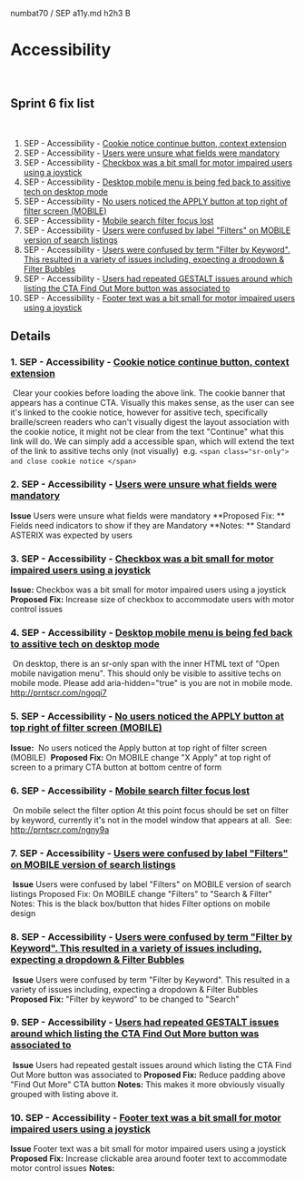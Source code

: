 
numbat70 / SEP
a11y.md
h2h3 B
# Accessibility
​
## Sprint 6 fix list
​
 
 
1. SEP - Accessibility - [Cookie notice continue button, context extension](https://scotent.leankit.com/card/829611697)
2. SEP - Accessibility - [Users were unsure what fields were mandatory](https://scotent.leankit.com/card/831026973)
3. SEP - Accessibility - [Checkbox was a bit small for motor impaired users using a joystick](https://scotent.leankit.com/card/831030274)
4. SEP - Accessibility - [Desktop mobile menu is being fed back to assitive tech on desktop mode](https://scotent.leankit.com/card/829592114)
5. SEP - Accessibility - [No users noticed the APPLY button at top right of filter screen (MOBILE)](https://scotent.leankit.com/card/831033681)
6. SEP - Accessibility - [Mobile search filter focus lost](https://scotent.leankit.com/card/829584216)
7. SEP - Accessibility - [Users were confused by label "Filters" on MOBILE version of search listings](https://scotent.leankit.com/card/831032569)
8. SEP - Accessibility - [Users were confused by term "Filter by Keyword". This resulted in a variety of issues including, expecting a dropdown & Filter Bubbles](https://scotent.leankit.com/card/831025570)
9. SEP - Accessibility - [Users had repeated GESTALT issues around which listing the CTA Find Out More button was associated to](https://scotent.leankit.com/card/831027057)
10. SEP - Accessibility - [Footer text was a bit small for motor impaired users using a joystick](https://scotent.leankit.com/card/831026771)
​
​
​
## Details
### 1. SEP - Accessibility - [Cookie notice continue button, context extension](https://scotent.leankit.com/card/829611697)

​
Clear your cookies before loading the above link.
The cookie banner that appears has a continue CTA.   Visually this makes sense, as the user can see it's linked to the cookie notice, however for assitive tech, specifically braille/screen readers who can't visually digest the layout association with the cookie notice, it might not be clear from the text "Continue" what this link will do.
We can simply add a accessible span, which will extend the text of the link to assitive techs only (not visually)
​
e.g. `<span class="sr-only"> and close cookie notice </span>`
​
### 2. SEP - Accessibility - [Users were unsure what fields were mandatory](https://scotent.leankit.com/card/831026973)
**Issue**
Users were unsure what fields were mandatory
**Proposed Fix: **
Fields need indicators to show if they are Mandatory
**Notes: **
Standard ASTERIX was expected by users
​
### 3. SEP - Accessibility - [Checkbox was a bit small for motor impaired users using a joystick](https://scotent.leankit.com/card/831030274)
**Issue:**
Checkbox was a bit small for motor impaired users using a joystick
​
​
**Proposed Fix:**
Increase size of checkbox to accommodate users with motor control issues
​
### 4. SEP - Accessibility - [Desktop mobile menu is being fed back to assitive tech on desktop mode](https://scotent.leankit.com/card/829592114)

​
On desktop, there is an sr-only span with the inner HTML text of "Open mobile navigation menu".  This should only be visible to assitive techs on mobile mode.   Please add aria-hidden="true" is you are not in mobile mode.
​
http://prntscr.com/ngoqi7 
​
​
​
### 5. SEP - Accessibility - [No users noticed the APPLY button at top right of filter screen (MOBILE)](https://scotent.leankit.com/card/831033681)
**Issue:** 
​
No users noticed the Apply button at top right of filter screen (MOBILE) 
​
**Proposed Fix:**
On MOBILE change "X Apply" at top right of screen to a primary CTA button at bottom centre of form
​
### 6. SEP - Accessibility - [Mobile search filter focus lost](https://scotent.leankit.com/card/829584216)

​
On mobile select the filter option
At this point focus should be set on filter by keyword, currently it's not in the model window that appears at all.
​
See: http://prntscr.com/ngny9a 
​
​
### 7. SEP - Accessibility - [Users were confused by label "Filters" on MOBILE version of search listings](https://scotent.leankit.com/card/831032569)
​
**Issue**
Users were confused by label "Filters" on MOBILE version of search listings
Proposed Fix: 
On MOBILE change "Filters" to "Search & Filter"
Notes: 
This is the black box/button that hides Filter options on mobile design
​
### 8. SEP - Accessibility - [Users were confused by term "Filter by Keyword". This resulted in a variety of issues including, expecting a dropdown & Filter Bubbles](https://scotent.leankit.com/card/831025570)
​
**Issue**
Users were confused by term "Filter by Keyword". This resulted in a variety of issues including, expecting a dropdown & Filter Bubbles
**Proposed Fix:** 
"Filter by keyword" to be changed to "Search"
​
​
### 9. SEP - Accessibility - [Users had repeated GESTALT issues around which listing the CTA Find Out More button was associated to](https://scotent.leankit.com/card/831027057)
​
**Issue**
Users had repeated gestalt issues around which listing the CTA Find Out More button was associated to
**Proposed Fix:**
Reduce padding above "Find Out More" CTA button
**Notes:**
This makes it more obviously visually grouped with listing above it.
​
### 10. SEP - Accessibility - [Footer text was a bit small for motor impaired users using a joystick](https://scotent.leankit.com/card/831026771)
**Issue**
Footer text was a bit small for motor impaired users using a joystick
**Proposed Fix:**
Increase clickable area around footer text to accommodate motor control issues
**Notes:**
